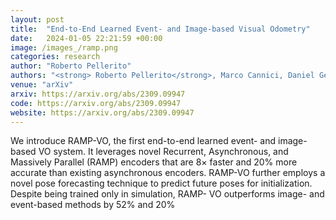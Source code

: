 ```yaml
---
layout: post
title:  "End-to-End Learned Event- and Image-based Visual Odometry"
date:   2024-01-05 22:21:59 +00:00
image: /images_/ramp.png
categories: research
author: "Roberto Pellerito"
authors: "<strong> Roberto Pellerito</strong>, Marco Cannici, Daniel Gehrig, Joris Belhadj, Olivier Dubois-Matra, Massimo Casasco, Davide Scaramuzza"
venue: "arXiv"
arxiv: https://arxiv.org/abs/2309.09947
code: https://arxiv.org/abs/2309.09947
website: https://arxiv.org/abs/2309.09947
---
```

We introduce RAMP-VO, the first end-to-end learned event- and image-based VO system. It leverages novel Recurrent, Asynchronous, and Massively Parallel (RAMP) encoders that are 8× faster and 20% more accurate than existing asynchronous encoders. RAMP-VO further employs a novel pose forecasting technique to predict future poses for initialization. Despite being trained only in simulation, RAMP- VO outperforms image- and event-based methods by 52% and 20%